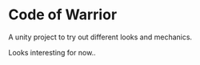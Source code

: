 # Code of Warrior

A unity project to try out different looks and mechanics.

Looks interesting for now..
